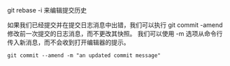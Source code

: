 git rebase -i 来编辑提交历史




如果我们已经提交并在提交日志消息中出错，我们可以执行 git commit -amend 修改前一次提交的日志消息，而不更改其快照。
我们可以使用 -m 选项从命令行传入新消息，而不会收到打开编辑器的提示。

```
git commit --amend -m "an updated commit message"
```